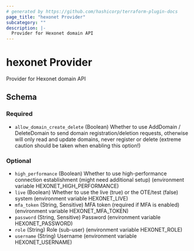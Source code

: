 ```yaml
---
# generated by https://github.com/hashicorp/terraform-plugin-docs
page_title: "hexonet Provider"
subcategory: ""
description: |-
  Provider for Hexonet domain API
---
```


# hexonet Provider

Provider for Hexonet domain API



<!-- schema generated by tfplugindocs -->
## Schema

### Required

- `allow_domain_create_delete` (Boolean) Whether to use AddDomain / DeleteDomain to send domain registration/deletion requests, otherwise will only read and update domains, never register or delete (extreme caution should be taken when enabling this option!)

### Optional

- `high_performance` (Boolean) Whether to use high-performance connection establishment (might need additional setup) (environment variable HEXONET_HIGH_PERFORMANCE)
- `live` (Boolean) Whether to use the live (true) or the OTE/test (false) system (environment variable HEXONET_LIVE)
- `mfa_token` (String, Sensitive) MFA token (required if MFA is enabled) (environment variable HEXONET_MFA_TOKEN)
- `password` (String, Sensitive) Password (environment variable HEXONET_PASSWORD)
- `role` (String) Role (sub-user) (environment variable HEXONET_ROLE)
- `username` (String) Username (environment variable HEXONET_USERNAME)
